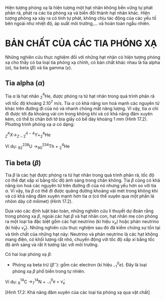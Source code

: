 Hiện tượng phóng xạ là hiện tượng một hạt nhân không bền vững tự phát phân rã, phát ra các tia phóng xạ và biến đổi thành hạt nhân khác. Hiện tượng phóng xạ xảy ra có tính tự phát, không chịu tác động của các yếu tố bên ngoài như nhiệt độ, áp suất môi trường,... và hoàn toàn ngẫu nhiên.

# BẢN CHẤT CỦA CÁC TIA PHÓNG XẠ

Những nghiên cứu thực nghiệm đối với những hạt nhân có hiện tượng phóng xạ cho thấy có ba loại tia phóng xạ chính, có bản chất khác nhau là tia alpha ($\alpha$), tia beta ($\beta$) và tia gamma ($\gamma$).

## Tia alpha ($\alpha$)

Tia $\alpha$ là hạt nhân $^4_2$He, được phóng ra từ hạt nhân trong quá trình phân rã với tốc độ khoảng 2.10$^7$ m/s. Tia $\alpha$ có khả năng ion hoá mạnh các nguyên tử khác trên đường đi của nó và nhanh chóng mất năng lượng. Vì vậy, tia $\alpha$ chỉ đi được tới đa khoảng vài cm trong không khí và có khả năng đâm xuyên kém, có thể bị chặn bởi tờ bia giấy có bề dày khoảng 1 mm (Hình 17.2). Phương trình phóng xạ $\alpha$ có dạng:

$^A_Z X \rightarrow ^{A-4}_{Z-2} Y + ^4_2$He

Ví dụ: $^{238}_{92}$U $\rightarrow ^{234}_{90}$Th + $^4_2$He

## Tia beta ($\beta$)

Tia $\beta$ là các hạt được phóng ra từ hạt nhân trong quá trình phân rã, tốc độ có thể đạt xấp xỉ bằng tốc độ ánh sáng trong chân không. Tia $\beta$ cũng có khả năng ion hoá các nguyên tử trên đường đi của nó nhưng yếu hơn so với tia $\alpha$. Vì vậy, tia $\beta$ có thể đi được quãng đường khoảng vài mét trong không khí và có khả năng đâm xuyên mạnh hơn tia $\alpha$ (có thể xuyên qua một phần lá nhôm dày cỡ milimet) (Hình 17.2).

Dựa vào các định luật bảo toàn, những nghiên cứu lí thuyết dự đoán rằng trong phóng xạ $\beta$, ngoài các hạt $\beta$ và hạt nhân con, hạt nhân mẹ còn phóng ra một loại tia đặc biệt gồm các hạt neutrino (kí hiệu $\nu_e$) hoặc phản neutrino (kí hiệu $\bar{\nu}_e$). Những nghiên cứu thực nghiệm sau đó đã kiểm chứng sự tồn tại và tính chất của những hạt này: Neutrino và phản neutrino là các hạt không mang điện, có khối lượng rất nhỏ, chuyển động với tốc độ xấp xỉ bằng tốc độ ánh sáng và rất ít tương tác với môi trường.

Có hai loại phóng xạ $\beta$:
- Phóng xạ beta trừ ($\beta^-$): gồm các electron (kí hiệu $^0_{-1}e$). Đây là loại phóng xạ $\beta$ phổ biến trong tự nhiên.

Ví dụ: $^{14}_6$C $\rightarrow ^{14}_7$N + $^0_{-1}e + \bar{\nu}_e$

[Hình 17.2: Khả năng đâm xuyên của các loại tia phóng xạ qua vật chất]